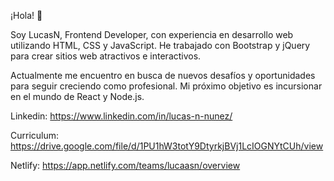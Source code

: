 ¡Hola! 👋

Soy LucasN, Frontend Developer, con experiencia en desarrollo web utilizando HTML, CSS y JavaScript. He trabajado con Bootstrap y jQuery para crear sitios web atractivos e interactivos.

Actualmente me encuentro en busca de nuevos desafíos y oportunidades para seguir creciendo como profesional. Mi próximo objetivo es incursionar en el mundo de React y Node.js.

Linkedin: <a href="https://www.linkedin.com/in/lucas-n-nunez/" target="_blank">https://www.linkedin.com/in/lucas-n-nunez/</a>

Curriculum: <a href="https://drive.google.com/file/d/1PU1hW3totY9DtyrkjBVj1LcIOGNYtCUh/view" target="_blank">https://drive.google.com/file/d/1PU1hW3totY9DtyrkjBVj1LcIOGNYtCUh/view</a>

Netlify: <a href="https://app.netlify.com/teams/lucaasn/overview" target="_blank">https://app.netlify.com/teams/lucaasn/overview</a>


